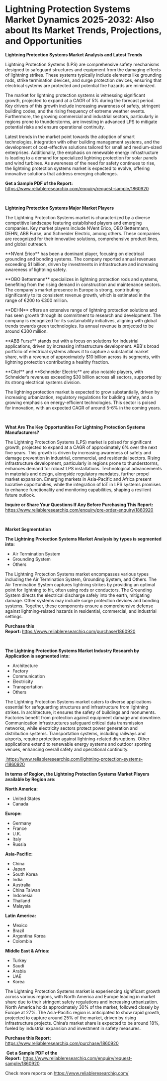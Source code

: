 <p><h1>Lightning Protection Systems Market Dynamics 2025-2032: Also about Its Market Trends, Projections, and Opportunities</h1></p><p><strong>Lightning Protection Systems Market Analysis and Latest Trends</strong></p>
<p><p>Lightning Protection Systems (LPS) are comprehensive safety mechanisms designed to safeguard structures and equipment from the damaging effects of lightning strikes. These systems typically include elements like grounding rods, strike termination devices, and surge protection devices, ensuring that electrical systems are protected and potential fire hazards are minimized. </p><p>The market for lightning protection systems is witnessing significant growth, projected to expand at a CAGR of 5% during the forecast period. Key drivers of this growth include increasing awareness of safety, stringent building codes, and the rising frequency of extreme weather events. Furthermore, the growing commercial and industrial sectors, particularly in regions prone to thunderstorms, are investing in advanced LPS to mitigate potential risks and ensure operational continuity.</p><p>Latest trends in the market point towards the adoption of smart technologies, integration with other building management systems, and the development of cost-effective solutions tailored for small and medium-sized enterprises. Additionally, the emphasis on renewable energy infrastructure is leading to a demand for specialized lightning protection for solar panels and wind turbines. As awareness of the need for safety continues to rise, the lightning protection systems market is expected to evolve, offering innovative solutions that address emerging challenges.</p></p>
<p><strong>Get a Sample PDF of the Report:&nbsp;</strong> <a href="https://www.reliableresearchiq.com/enquiry/request-sample/1860920?utm_campaign=2758&utm_medium=2&utm_source=Github&utm_content=ia&utm_term=10042025&utm_id=lightning-protection-systems">https://www.reliableresearchiq.com/enquiry/request-sample/1860920</a></p>
<p>&nbsp;</p>
<p><strong>Lightning Protection Systems Major Market Players</strong></p>
<p><p>The Lightning Protection Systems market is characterized by a diverse competitive landscape featuring established players and emerging companies. Key market players include NVent Erico, OBO Bettermann, DEHN, ABB Furse, and Schneider Electric, among others. These companies are recognized for their innovative solutions, comprehensive product lines, and global outreach.</p><p>**NVent Erico** has been a dominant player, focusing on electrical grounding and bonding systems. The company reported annual revenues exceeding $1 billion, driven by investments in infrastructure and increasing awareness of lightning safety.</p><p>**OBO Bettermann** specializes in lightning protection rods and systems, benefiting from the rising demand in construction and maintenance sectors. The company's market presence in Europe is strong, contributing significantly to its consistent revenue growth, which is estimated in the range of €200 to €300 million.</p><p>**DEHN** offers an extensive range of lightning protection solutions and has seen growth through its commitment to research and development. The company is recognized for its sustainability initiatives, aligning with global trends towards green technologies. Its annual revenue is projected to be around €300 million.</p><p>**ABB Furse** stands out with a focus on solutions for industrial applications, driven by increasing infrastructure development. ABB's broad portfolio of electrical systems allows it to capture a substantial market share, with a revenue of approximately $10 billion across its segments, with lightning protection contributing a healthy fraction.</p><p>**Citel** and **Schneider Electric** are also notable players, with Schneider’s revenues exceeding $30 billion across all sectors, supported by its strong electrical systems division.</p><p>The lightning protection market is expected to grow substantially, driven by increasing urbanization, regulatory regulations for building safety, and a growing emphasis on energy-efficient technologies. This sector is poised for innovation, with an expected CAGR of around 5-6% in the coming years.</p></p>
<p>&nbsp;</p>
<p><strong>What Are The Key Opportunities For Lightning Protection Systems Manufacturers?</strong></p>
<p><p>The Lightning Protection Systems (LPS) market is poised for significant growth, projected to expand at a CAGR of approximately 6% over the next five years. This growth is driven by increasing awareness of safety and damage prevention in industrial, commercial, and residential sectors. Rising infrastructure development, particularly in regions prone to thunderstorms, enhances demand for robust LPS installations. Technological advancements in materials and design, alongside regulatory mandates, further propel market expansion. Emerging markets in Asia-Pacific and Africa present lucrative opportunities, while the integration of IoT in LPS systems promises to enhance functionality and monitoring capabilities, shaping a resilient future outlook.</p></p>
<p><strong>Inquire or Share Your Questions If Any Before Purchasing This Report:</strong> <a href="https://www.reliableresearchiq.com/enquiry/pre-order-enquiry/1860920?utm_campaign=2758&utm_medium=2&utm_source=Github&utm_content=ia&utm_term=10042025&utm_id=lightning-protection-systems">https://www.reliableresearchiq.com/enquiry/pre-order-enquiry/1860920</a></p>
<p>&nbsp;</p>
<p><strong>Market Segmentation</strong></p>
<p><strong>The Lightning Protection Systems Market Analysis by types is segmented into:</strong></p>
<p><ul><li>Air Termination System</li><li>Grounding System</li><li>Others</li></ul></p>
<p><p>The Lightning Protection Systems market encompasses various types including the Air Termination System, Grounding System, and Others. The Air Termination System captures lightning strikes by providing an optimal point for lightning to hit, often using rods or conductors. The Grounding System directs the electrical discharge safely into the earth, mitigating damage. Other systems may include surge protection devices and bonding systems. Together, these components ensure a comprehensive defense against lightning-related hazards in residential, commercial, and industrial settings.</p></p>
<p><strong>Purchase this Report:&nbsp;</strong><a href="https://www.reliableresearchiq.com/purchase/1860920?utm_campaign=2758&utm_medium=2&utm_source=Github&utm_content=ia&utm_term=10042025&utm_id=lightning-protection-systems">https://www.reliableresearchiq.com/purchase/1860920</a></p>
<p>&nbsp;</p>
<p><strong>The Lightning Protection Systems Market Industry Research by Application is segmented into:</strong></p>
<p><ul><li>Architecture</li><li>Factory</li><li>Communication</li><li>Electricity</li><li>Transportation</li><li>Others</li></ul></p>
<p><p>The Lightning Protection Systems market caters to diverse applications essential for safeguarding structures and infrastructure from lightning strikes. In architecture, it ensures the safety of buildings and monuments. Factories benefit from protection against equipment damage and downtime. Communication infrastructures safeguard critical data transmission networks, while electricity sectors protect power generation and distribution systems. Transportation systems, including railways and airports, require protection against lightning-related disruptions. Other applications extend to renewable energy systems and outdoor sporting venues, enhancing overall safety and operational continuity.</p></p>
<p><a href="https://www.reliableresearchiq.com/lightning-protection-systems-r1860920?utm_campaign=2758&utm_medium=2&utm_source=Github&utm_content=ia&utm_term=10042025&utm_id=lightning-protection-systems">&nbsp;https://www.reliableresearchiq.com/lightning-protection-systems-r1860920</a></p>
<p><strong>In terms of Region, the Lightning Protection Systems Market Players available by Region are:</strong></p>
<p>
    <p> <strong> North America: </strong>
        <ul>
            <li>United States</li>
            <li>Canada</li>
        </ul>
        </p> 
    <p> <strong> Europe: </strong>
        <ul>
            <li>Germany</li>
            <li>France</li>
            <li>U.K.</li>
            <li>Italy</li>
            <li>Russia</li>
        </ul>
        </p> 
    <p> <strong> Asia-Pacific: </strong>
        <ul>
            <li>China</li>
            <li>Japan</li>
            <li>South Korea</li>
            <li>India</li>
            <li>Australia</li>
            <li>China Taiwan</li>
            <li>Indonesia</li>
            <li>Thailand</li>
            <li>Malaysia</li>
        </ul>
        </p> 
    <p> <strong> Latin America: </strong>
        <ul>
            <li>Mexico</li>
            <li>Brazil</li>
            <li>Argentina Korea</li>
            <li>Colombia</li>
        </ul>
        </p> 
    <p> <strong> Middle East & Africa: </strong>
        <ul>
            <li>Turkey</li>
            <li>Saudi</li>
            <li>Arabia</li>
            <li>UAE</li>
            <li>Korea</li>
        </ul>
    </p>
    </p>
<p><p>The Lightning Protection Systems market is experiencing significant growth across various regions, with North America and Europe leading in market share due to their stringent safety regulations and increasing urbanization. North America holds approximately 30% of the market, followed closely by Europe at 27%. The Asia-Pacific region is anticipated to show rapid growth, projected to capture around 25% of the market, driven by rising infrastructure projects. China’s market share is expected to be around 18%, fueled by industrial expansion and investment in safety measures.</p></p>
<p><strong>Purchase this Report: </strong><a href="https://www.reliableresearchiq.com/purchase/1860920?utm_campaign=2758&utm_medium=2&utm_source=Github&utm_content=ia&utm_term=10042025&utm_id=lightning-protection-systems">https://www.reliableresearchiq.com/purchase/1860920</a></p>
<p>&nbsp;<strong>Get a Sample PDF of the Report:&nbsp;&nbsp;</strong><a href="https://www.reliableresearchiq.com/enquiry/request-sample/1860920?utm_campaign=2758&utm_medium=2&utm_source=Github&utm_content=ia&utm_term=10042025&utm_id=lightning-protection-systems">https://www.reliableresearchiq.com/enquiry/request-sample/1860920</a></p>
<p><strong></strong></p>
<p>Check more reports on <a href="https://www.reliableresearchiq.com/?utm_campaign=2758&utm_medium=2&utm_source=Github&utm_content=ia&utm_term=10042025&utm_id=lightning-protection-systems">https://www.reliableresearchiq.com/</a></p>